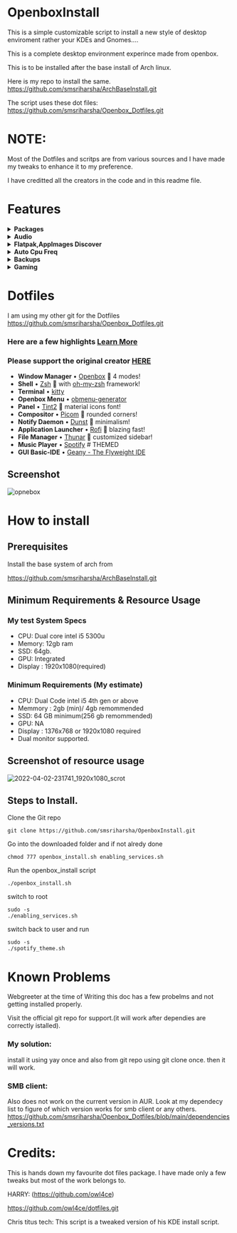 # OpenboxInstall
This is a simple customizable script to install a new style of desktop enviroment rather your KDEs and Gnomes....

This is a complete desktop environment experince made from openbox.

This is to be installed after the base install of Arch linux.

Here is my repo to install the same.
https://github.com/smsriharsha/ArchBaseInstall.git

The script uses these dot files:
https://github.com/smsriharsha/Openbox_Dotfiles.git

# NOTE:
Most of the Dotfiles and scritps are from various sources and I have made my tweaks to enhance it to my preference.

I have creditted all the creators in the code and in this readme file.

# Features
<details>
  <summary><strong>Packages</strong></summary>
  - Please have a look at the Packages that are being istalled running the script. 
  - Almost all the packages are essential for the working of the environment.
  - Only remove the packages after install complete install.
    </details>

<details>
  <summary><strong>Audio</strong></summary>
  - Currently the script uses pulse audio. Pipewire will be implemented in the near future.
  - Pulse effects are also installe as a flatpak for cusotmization
  - Spotify is used as the default Music player
  
</details>

<details>
  <summary><strong>Flatpak,AppImages Discover</strong></summary>
  - This supports flatpak, App images for non essential packages(Packages that do not break the install)  and Discover is used to manage the faltpaks.
  
</details>

<details>
  <summary><strong>Auto Cpu Freq</strong></summary>
  - This is enabled by default and can be changed later
  
</details>

<details>
  <summary><strong>Backups</strong></summary>
  - Timeshift backups are enabled by default and accesible from grub
  - snapper is also installed but not configured. can be used if you so choose.
  
</details>

<details>
  <summary><strong>Gaming</strong></summary>
  - Preinstalled steam,lutris and mangohud
  
</details>

# Dotfiles
I am using my other git for the Dotfiles
https://github.com/smsriharsha/Openbox_Dotfiles.git

### Here are a few highlights [Learn More](https://github.com/smsriharsha/Openbox_Dotfiles.git)
### Please support the original creator [HERE](https://github.com/owl4ce/dotfiles.git)

- **Window Manager**               • [Openbox](https://www.youtube.com/watch?v=r5HzpWK7SBY) :art: 4 modes!
- **Shell**                        • [Zsh](https://www.zsh.org) :shell: with [oh-my-zsh](https://github.com/ohmyzsh/ohmyzsh) framework!
- **Terminal**                     • [kitty](https://github.com/kovidgoyal/kitty)
- **Openbox Menu**                 • [obmenu-generator](https://github.com/trizen/obmenu-generator)
- **Panel**                        • [Tint2](https://gitlab.com/o9000/tint2) :shaved_ice: material icons font!
- **Compositor**                   • [Picom](https://github.com/yshui/picom) :doughnut: rounded corners!
- **Notify Daemon**                • [Dunst](https://github.com/dunst-project/dunst) :leaves: minimalism!
- **Application Launcher**         • [Rofi](https://github.com/adi1090x/rofi) :rocket: blazing fast!
- **File Manager**                 • [Thunar](https://github.com/xfce-mirror/thunar) :bookmark: customized sidebar!
- **Music Player**                 • [Spotify](https://github.com/owl4ce/spicetify-themes/tree/new/Dribbblish#eyecandy) # THEMED
- **GUI Basic-IDE**                • [Geany - The Flyweight IDE](https://www.geany.org)

 ## Screenshot
 
![opnebox](https://user-images.githubusercontent.com/23277835/161943850-7bb9e00c-730a-4477-b0a2-81ba1d226383.gif)


# How to install
## Prerequisites
Install the base system of arch from 

https://github.com/smsriharsha/ArchBaseInstall.git

## Minimum Requirements & Resource Usage
### My test System Specs
- CPU: Dual core intel i5 5300u
- Memory: 12gb ram
- SSD: 64gb.
- GPU: Integrated
- Display : 1920x1080(required)

### Minimum Requirements (My estimate)
- CPU: Dual Code intel i5 4th gen or above
- Memmory : 2gb (min)/ 4gb remommended
- SSD: 64 GB minimum(256 gb remommended)
- GPU: NA
- Display : 1376x768 or 1920x1080 required
- Dual monitor supported.

## Screenshot of resource usage

![2022-04-02-231741_1920x1080_scrot](https://user-images.githubusercontent.com/23277835/161954742-1d0c2298-8133-4b7c-b1e9-f612a59e568e.png)


## Steps to Install.
Clone the Git repo

```
git clone https://github.com/smsriharsha/OpenboxInstall.git
```

Go into the downloaded folder and if not alredy done
```
chmod 777 openbox_install.sh enabling_services.sh
```

Run the openbox_install script
```
./openbox_install.sh
```

switch to root
```
sudo -s
./enabling_services.sh
```

switch back to user and run
```
sudo -s
./spotify_theme.sh
```
# Known Problems
Webgreeter at the time of Writing this doc has a few probelms and not getting installed properly.

Visit the official git repo for support.(it will work after dependies are correctly istalled).

### My solution:
install it using yay once and also from git repo using git clone once. then it will work.

### SMB client:
Also does not work on the current version in AUR.
Look at my dependecy list to figure of which version works for smb client or any others.
https://github.com/smsriharsha/Openbox_Dotfiles/blob/main/dependencies_versions.txt


# Credits:
This is hands down my favourite dot files package.
I have made only a few tweaks but most of the work belongs to.

HARRY: (https://github.com/owl4ce)

https://github.com/owl4ce/dotfiles.git

Chris titus tech:
This script is a tweaked version of his KDE install script.

